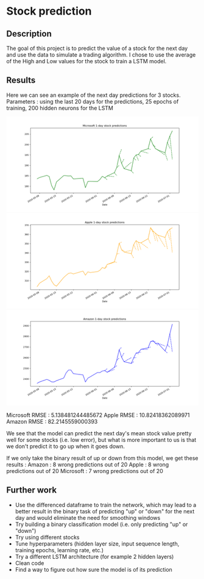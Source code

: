 # Stock prediction

## Description
The goal of this project is to predict the value of a stock for the next day and use the data to simulate a trading algorithm. I chose to use the average of the High and Low values for the stock to train a LSTM model.

## Results
Here we can see an example of the next day predictions for 3 stocks.
Parameters : using the last 20 days for the predictions, 25 epochs of training, 200 hidden neurons for the LSTM

![Microsoft](microsoft_20in_25ep_200h.png)
![Apple](apple_20in_25ep_200h.png)
![Amazon](amazon_20in_25ep_200h.png)

Microsoft RMSE : 5.138481244485672
Apple RMSE : 10.82418362089971
Amazon RMSE : 82.2145559000393

We see that the model can predict the next day's mean stock value pretty well for some stocks (i.e. low error), but what is more important to us is that we don't predict it to go up when it goes down.

If we only take the binary result of up or down from this model, we get these results :
Amazon : 8 wrong predictions out of 20
Apple : 8 wrong predictions out of 20
Microsoft : 7 wrong predictions out of 20

## Further work
- Use the differenced dataframe to train the network, which may lead to a better result in the binary task of predicting "up" or "down" for the next day and would eliminate the need for smoothing windows
- Try building a binary classification model (i.e. only predicting "up" or "down")
- Try using different stocks
- Tune hyperparameters (hidden layer size, input sequence length, training epochs, learning rate, etc.)
- Try a different LSTM architecture (for example 2 hidden layers)
- Clean code
- Find a way to figure out how sure the model is of its prediction